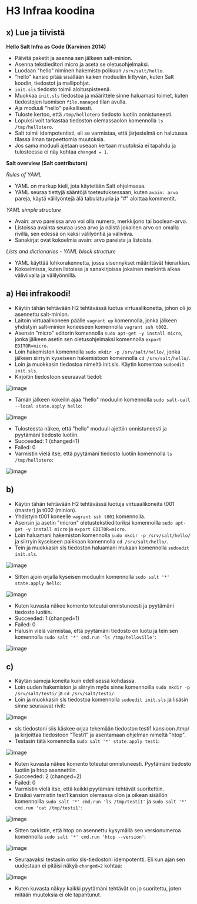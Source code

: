 # H3 Infraa koodina
## x) Lue ja tiivistä
**Hello Salt Infra as Code (Karvinen 2014)**
* Päivitä paketit ja asenna sen jälkeen salt-minion.
* Asenna tekstieditori micro ja aseta se oletusohjelmaksi.
* Luodaan "hello" niminen hakemisto polkuun `/srv/salt/hello`.
* "hello" kansio pitää sisällään kaiken moduuliin liittyvän, kuten Salt koodin, tiedostot ja mallipohjat.
* `init.sls` tiedosto toimii aloituspisteenä.
* Muokkaa `init.sls` tiedostoa ja määrittele sinne haluamasi toimet, kuten tiedostojen luomisen `file.managed` tilan avulla.
* Aja moduuli "hello" paikallisesti.
* Tuloste kertoo, että `/tmp/hellotero` tiedosto luotiin onnistuneesti.
* Lopuksi voit tarkastaa tiedoston olemassaolon komennolla `ls /tmp/hellotero`.
* Salt toimii idempotentisti, eli se varmistaa, että järjestelmä on halutussa tilassa ilman tarpeettomia muutoksia.
* Jos sama moduuli ajetaan useaan kertaan muutoksia ei tapahdu ja tulosteessa ei näy kohtaa `changed = 1`.

**Salt overview (Salt contributors)**

*Rules of YAML*
* YAML on markup kieli, jota käytetään Salt ohjelmassa.
* YAML seuraa tiettyjä sääntöjä toeteutuksessaan, kuten `avain: arvo` pareja, käytä välilyöntejä älä tabulatuuria ja "#" aloittaa kommentit.
  
*YAML simple structure*
* Avain: arvo pareissa arvo voi olla numero, merkkijono tai boolean-arvo.
* Listoissa avainta seuraa usea arvo ja näistä jokainen arvo on omalla rivillä, sen edessä on kaksi välilyöntiä ja väliviiva.
* Sanakirjat ovat kokoelmia avain: arvo pareista ja listoista.
  
*Lists and dictionaries - YAML block structure*
* YAML käyttää lohkorakennetta, jossa sisennykset määrittävät hierarkian.
* Kokoelmissa, kuten listoissa ja sanakirjoissa jokainen merkintä alkaa väliviivalla ja välilyönnillä.

## a) Hei infrakoodi!
* Käytin tähän tehtävään H2 tehtävässä luotua virtuaalikonetta, johon oli jo asennettu salt-minion.
* Laitoin virtuaalikoneen päälle `vagrant up` komennolla, jonka jälkeen yhdistyin salt-minion koneeseen komennolla `vagrant ssh t002`.
* Asensin "micro" editorin komennolla `sudo apt-get -y install micro`, jonka jälkeen asetin sen oletusohjelmaksi komennolla `export EDITOR=micro`.
* Loin hakemiston komennolla `sudo mkdir -p /srv/salt/hello/`, jonka jälkeen siirryin kyseiseen hakemistoon komennolla `cd /srv/salt/hello/`.
* Loin ja muokkasin tiedostoa nimeltä init.sls. Käytin komentoa `sudoedit init.sls`.
* Kirjoitin tiedostoon seuraavat tiedot:

![image](https://github.com/user-attachments/assets/8a46d56e-43c3-42b8-bf9b-5e5c1a586b49)
* Tämän jälkeen kokeilin ajaa "hello" moduulin komennolla `sudo salt-call --local state.apply hello`:

![image](https://github.com/user-attachments/assets/55cb1c18-1167-4af7-a0e0-742bf48f76ca)
* Tulosteesta näkee, että "hello" moduuli ajettiin onnistuneesti ja pyytämäni tiedosto luotiin.
* Succeeded: 1 (changed=1)
* Failed: 0
* Varmistin vielä itse, että pyytämäni tiedosto luotiin komennolla `ls /tmp/hellotero`:

![image](https://github.com/user-attachments/assets/6b087514-3209-4a0d-a49c-e2fd4e8f56ff)

## b)
* Käytin tähän tehtävään H2 tehtävässä luotuja virtuaalikoneita t001 (master) ja t002 (minion).
* Yhdistyin t001 koneelle `vagrant ssh t001` komennolla.
* Asensin ja asetin "micron" oletustekstieditoriksi komennoilla `sudo apt-get -y install micro` ja `export EDITOR=micro`.
* Loin haluamani hakemiston komennolla `sudo mkdir -p /srv/salt/hello/` ja siirryin kyseiseen paikkaan komennolla `cd /srv/salt/hello/`.
* Tein ja muokkasin sls tiedoston haluamani mukaan komennolla `sudoedit init.sls`.

![image](https://github.com/user-attachments/assets/18c3bad8-a286-49f2-bd64-43d07f09bbc8)

* Sitten ajoin orjalla kyseisen moduulin komennolla `sudo salt '*' state.apply hello`: 

![image](https://github.com/user-attachments/assets/cad93061-639c-405d-87ea-1a5f90853b97)
* Kuten kuvasta näkee komento toteutui onnistuneesti ja pyytämäni tiedosto luotiin.
* Succeeded: 1 (changed=1)
* Failed: 0
* Halusin vielä varmistaa, että pyytämäni tiedosto on luotu ja tein sen komennolla `sudo salt '*' cmd.run 'ls /tmp/helloville'`:

![image](https://github.com/user-attachments/assets/3bd0dd6a-ee98-4799-b777-93990d084df4)

## c)
* Käytän samoja koneita kuin edellisessä kohdassa.
* Loin uuden hakemiston ja siirryin myös sinne komennoilla `sudo mkdir -p /srv/salt/testi/` ja `cd /srv/salt/testi/`.
* Loin ja muokkasin sls tiedostoa komennolla `sudoedit init.sls` ja lisäsin sinne seuraavat rivit:

![image](https://github.com/user-attachments/assets/991fa07a-a9e2-4664-aa67-bbe114fe6612)
* sls tiedostoni siis käskee orjaa tekemään tiedoston testi1 kansioon /tmp/ ja kirjoittaa tiedostoon "Testi1" ja asentamaan ohjelman nimeltä "htop".
* Testasin tätä komennolla `sudo salt '*' state.apply testi`: 

![image](https://github.com/user-attachments/assets/5d23a45f-4112-4479-a7d3-8b1707f8ec63)
* Kuten kuvasta näkee komento toteutui onnistuneesti. Pyytämäni tiedosto luotiin ja htop asennettiin.
* Succeeded: 2 (changed=2)
* Failed: 0
* Varmistin vielä itse, että kaikki pyytämäni tehtävät suoritettiin.
* Ensiksi varmistin test1 kansion olemassa olon ja oikean sisällön komennoilla `sudo salt '*' cmd.run 'ls /tmp/testi1'` ja `sudo salt '*' cmd.run 'cat /tmp/testi1'`:

![image](https://github.com/user-attachments/assets/6381e4f9-eb8c-47f7-afde-b79a57c22ec4)
* Sitten tarkistin, että htop on asennettu kysymällä sen versionumeroa komennolla `sudo salt '*' cmd.run 'htop --version'`:

![image](https://github.com/user-attachments/assets/41a0bbbe-4f67-485e-b4a8-c7f995a325c6)

* Seuraavaksi testasin onko sls-tiedostoni idempotentti. Eli kun ajan sen uudestaan ei pitäisi näkyä `changed=2` kohtaa:


![image](https://github.com/user-attachments/assets/034362fc-b078-4390-af5b-d4f500afdd03)

* Kuten kuvasta näkyy kaikki pyytämäni tehtävät on jo suoritettu, joten mitään muutoksia ei ole tapahtunut.
